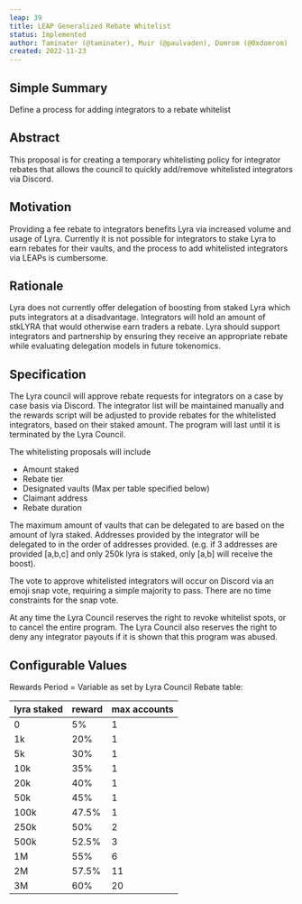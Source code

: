 ```yaml
---
leap: 39
title: LEAP Generalized Rebate Whitelist
status: Implemented
author: Taminater (@taminater), Muir (@paulvaden), Domrom (@0xdomrom) 
created: 2022-11-23
---
```


## Simple Summary
Define a process for adding integrators to a rebate whitelist

## Abstract
This proposal is for creating a temporary whitelisting policy for integrator rebates that allows the council to quickly add/remove whitelisted integrators via Discord.

## Motivation
Providing a fee rebate to integrators benefits Lyra via increased volume and usage of Lyra.  Currently it is not possible for integrators to stake Lyra to earn rebates for their vaults, and the process to add whitelisted integrators via LEAPs is cumbersome.

## Rationale
Lyra does not currently offer delegation of boosting from staked Lyra which puts integrators at a disadvantage. Integrators will hold an amount of stkLYRA that would otherwise earn traders a rebate. Lyra should support integrators and partnership by ensuring they receive an appropriate rebate while evaluating delegation models in future tokenomics.

## Specification
The Lyra council will approve rebate requests for integrators on a case by case basis via Discord.  The integrator list will be maintained manually and the rewards script will be adjusted to provide rebates for the whitelisted integrators, based on their staked amount. The program will last until it is terminated by the Lyra Council.

The whitelisting proposals will include
- Amount staked
- Rebate tier
- Designated vaults (Max per table specified below)
- Claimant address
- Rebate duration

The maximum amount of vaults that can be delegated to are based on the amount of lyra staked. Addresses provided by the integrator will be delegated to in the order of addresses provided. (e.g. if 3 addresses are provided [a,b,c] and only 250k lyra is staked, only [a,b] will receive the boost).

The vote to approve whitelisted integrators will occur on Discord via an emoji snap vote, requiring a simple majority to pass. There are no time constraints for the snap vote.

At any time the Lyra Council reserves the right to revoke whitelist spots, or to cancel the entire program. The Lyra Council also reserves the right to deny any integrator payouts if it is shown that this program was abused.

## Configurable Values
Rewards Period = Variable as set by Lyra Council
Rebate table:

| lyra staked  | reward | max accounts |
|--------------|--------|--------------|
| 0            | 5%     | 1            |
| 1k           | 20%    | 1            |
| 5k           | 30%    | 1            |
| 10k          | 35%    | 1            |
| 20k          | 40%    | 1            |
| 50k          | 45%    | 1            |
| 100k         | 47.5%  | 1            |
| 250k         | 50%    | 2            |
| 500k         | 52.5%  | 3            |
| 1M           | 55%    | 6            |
| 2M           | 57.5%  | 11           |
| 3M           | 60%    | 20           |

